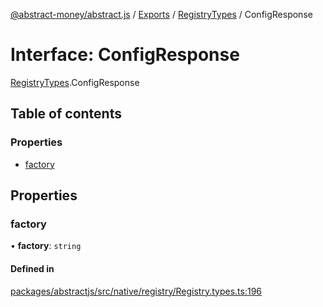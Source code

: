 [@abstract-money/abstract.js](../README.md) / [Exports](../modules.md) / [RegistryTypes](../modules/RegistryTypes.md) / ConfigResponse

# Interface: ConfigResponse

[RegistryTypes](../modules/RegistryTypes.md).ConfigResponse

## Table of contents

### Properties

- [factory](RegistryTypes.ConfigResponse.md#factory)

## Properties

### factory

• **factory**: `string`

#### Defined in

[packages/abstractjs/src/native/registry/Registry.types.ts:196](https://github.com/Abstract-OS/abstract.js/blob/c46b309/packages/abstractjs/src/native/registry/Registry.types.ts#L196)
